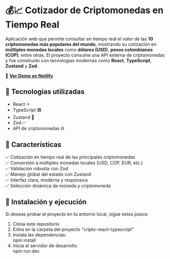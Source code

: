 # 💰📈 Cotizador de Criptomonedas en Tiempo Real

Aplicación web que permite consultar en tiempo real el valor de las **10 criptomonedas más populares del mundo**, mostrando su cotización en **múltiples monedas locales** como **dólares (USD)**, **pesos colombianos (COP)**, entre otras. El proyecto consume una API externa de criptomonedas y fue construido con tecnologías modernas como **React**, **TypeScript**, **Zustand** y **Zod**.

🔗 **[Ver Demo en Netlify](https://tangerine-bonbon-90ef29.netlify.app/)**

## 🚀 Tecnologías utilizadas  
- React ⚛️  
- TypeScript 🟦  
- Zustand 🧠  
- Zod ✅  
- API de criptomonedas 🌐  

## 📌 Características  
✅ Cotización en tiempo real de las principales criptomonedas  
✅ Conversión a múltiples monedas locales (USD, COP, EUR, etc.)  
✅ Validación robusta con Zod  
✅ Manejo global del estado con Zustand  
✅ Interfaz clara, moderna y responsiva  
✅ Selección dinámica de moneda y criptomoneda

## 📂 Instalación y ejecución  
Si deseas probar el proyecto en tu entorno local, sigue estos pasos:  

1. Clona este repositorio
2. Entra en la carpeta del proyecto "cripto-react-typescript"
3. Instala las dependencias:  
   npm install
4. Inicia el servidor de desarrollo:  
   npm run dev
